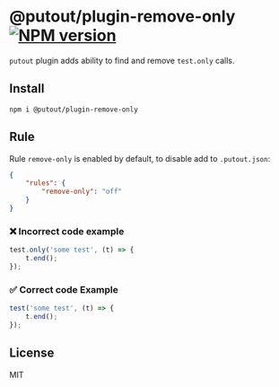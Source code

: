 # @putout/plugin-remove-only [![NPM version][NPMIMGURL]][NPMURL]

[NPMIMGURL]: https://img.shields.io/npm/v/@putout/plugin-remove-only.svg?style=flat&longCache=true
[NPMURL]: https://npmjs.org/package/@putout/plugin-remove-only"npm"

`putout` plugin adds ability to find and remove `test.only` calls.

## Install

```
npm i @putout/plugin-remove-only
```

## Rule

Rule `remove-only` is enabled by default, to disable add to `.putout.json`:

```json
{
    "rules": {
        "remove-only": "off"
    }
}
```

### ❌ Incorrect code example

```js
test.only('some test', (t) => {
    t.end();
});

```

### ✅ Correct code Example

```js
test('some test', (t) => {
    t.end();
});
```

## License

MIT

